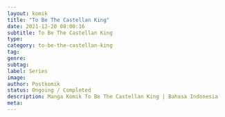 ```yaml
---
layout: komik
title: "To Be The Castellan King"
date: 2021-12-20 08:00:16
subtitle: To Be The Castellan King
type: 
category: to-be-the-castellan-king
tag: 
genre: 
subtag: 
label: Series
image: 
author: Postkomik
status: Ongoing / Completed
description: Manga Komik To Be The Castellan King | Bahasa Indonesia
meta: 
---
```

